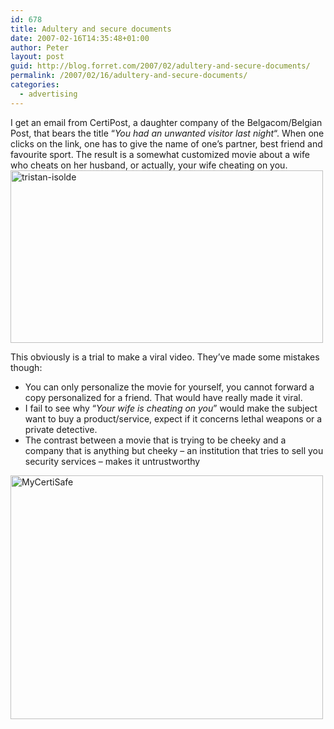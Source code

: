```yaml
---
id: 678
title: Adultery and secure documents
date: 2007-02-16T14:35:48+01:00
author: Peter
layout: post
guid: http://blog.forret.com/2007/02/adultery-and-secure-documents/
permalink: /2007/02/16/adultery-and-secure-documents/
categories:
  - advertising
---
```

I get an email from CertiPost, a daughter company of the Belgacom/Belgian Post, that bears the title &#8220;_You had an unwanted visitor last night_&#8220;. When one clicks on the link, one has to give the name of one&#8217;s partner, best friend and favourite sport. The result is a somewhat customized movie about a wife who cheats on her husband, or actually, your wife cheating on you.  
[<img  src="http://farm1.static.flickr.com/130/392010432_fd2521562b.jpg" width="500" height="276" alt="tristan-isolde" />](http://www.flickr.com/photos/pforret/392010432/ "Photo Sharing")

This obviously is a trial to make a viral video. They&#8217;ve made some mistakes though:

  * You can only personalize the movie for yourself, you cannot forward a copy personalized for a friend. That would have really made it viral.
  * I fail to see why &#8220;_Your wife is cheating on you_&#8221; would make the subject want to buy a product/service, expect if it concerns lethal weapons or a private detective.
  * The contrast between a movie that is trying to be cheeky and a company that is anything but cheeky &#8211; an institution that tries to sell you security services &#8211; makes it untrustworthy

[<img  src="http://farm1.static.flickr.com/133/392005978_417e307350.jpg" width="500" height="390" alt="MyCertiSafe" />](http://www.flickr.com/photos/pforret/392005978/ "Photo Sharing")
